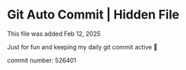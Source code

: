 # Git Auto Commit | Hidden File

This file was added Feb 12, 2025

Just for fun and keeping my daily git commit active 🤪

commit number: 526401
